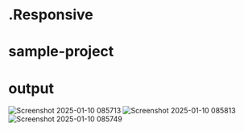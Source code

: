 ﻿# .Responsive
# sample-project
# output
![Screenshot 2025-01-10 085713](https://github.com/user-attachments/assets/74c35099-fb8f-4a7c-ba74-62d131d1f608)
![Screenshot 2025-01-10 085813](https://github.com/user-attachments/assets/0b884664-f955-459d-a6bd-61ba8246aa64)
![Screenshot 2025-01-10 085749](https://github.com/user-attachments/assets/f2a394dd-e1c2-4f1d-aeed-64d4038a0119)
